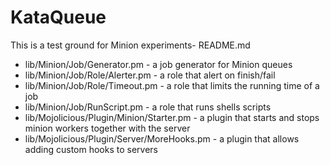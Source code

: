 # KataQueue

This is a test ground for Minion experiments- README.md

- lib/Minion/Job/Generator.pm - a job generator for Minion queues 
- lib/Minion/Job/Role/Alerter.pm - a role that alert on finish/fail
- lib/Minion/Job/Role/Timeout.pm - a role that limits the running time of a job
- lib/Minion/Job/RunScript.pm - a role that runs shells scripts
- lib/Mojolicious/Plugin/Minion/Starter.pm - a plugin that starts and stops minion workers together with the server
- lib/Mojolicious/Plugin/Server/MoreHooks.pm - a plugin that allows adding custom hooks to servers 